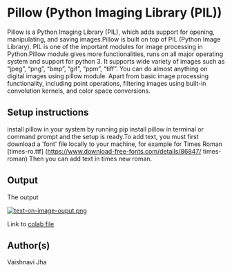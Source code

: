 # Pillow (Python Imaging Library (PIL))
Pillow is a Python Imaging Library (PIL), which adds support for opening, manipulating, and saving images.Pillow is built on top of PIL (Python Image Library). PIL is one of the important modules for image processing in Python.Pillow module gives more functionalities, runs on all major operating system and support for python 3. It supports wide variety of images such as “jpeg”, “png”, “bmp”, “gif”, “ppm”, “tiff”. You can do almost anything on digital images using pillow module. Apart from basic image processing functionality, including point operations, filtering images using built-in convolution kernels, and color space conversions.


## Setup instructions

install pillow in your system by running pip install pillow in terminal or command prompt and the setup is ready.To add text, you must first download a 'font' file locally to your machine, for example for Times Roman [times-ro.ttf] (https://www.download-free-fonts.com/details/86847/ times-roman) Then you can add text in times new roman.


## Output

The output 

[![text-on-image-ouput.png](https://i.postimg.cc/3xnJydRc/text-on-image-ouput.png)](https://postimg.cc/k2RdzMWQ)

Link to 
[colab file](https://colab.research.google.com/drive/1N-3d7AthbpvcGmdWSG6Pl_HhkzN2ldo1?authuser=3#scrollTo=FZkDaQnbOIDt)

## Author(s)

Vaishnavi Jha
